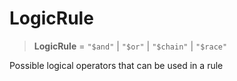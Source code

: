 # LogicRule

> **LogicRule** = `"$and"` \| `"$or"` \| `"$chain"` \| `"$race"`

Possible logical operators that can be used in a rule
